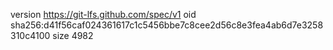 version https://git-lfs.github.com/spec/v1
oid sha256:d41f56caf024361617c1c5456bbe7c8cee2d56c8e3fea4ab6d7e3258310c4100
size 4982
